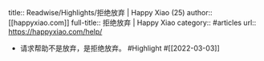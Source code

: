 title:: Readwise/Highlights/拒绝放弃 | Happy Xiao (25)
author:: [[happyxiao.com]]
full-title:: 拒绝放弃 | Happy Xiao
category:: #articles
url:: https://happyxiao.com/help/

- 请求帮助不是放弃，是拒绝放弃。 #Highlight #[[2022-03-03]]